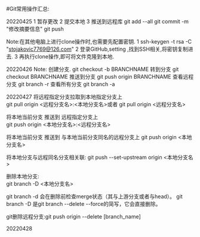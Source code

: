 #Git常用操作汇总:

20220425
1 暂存更改 2 提交本地 3 推送到远程库
git add --all
git commit -m "修改摘要信息"
git push 

Note:在其他电脑上进行clone操作时,也需要先配置密钥.
1  ssh-keygen -t rsa -C "stojakovic7769@126.com"
2  登录GitHub,setting ,找到SSH相关,将密钥复制进去.
3  再执行clone操作,即可将文件克隆到本地.

20220426
Note:
创建分支.   git checkout -b BRANCHNAME
转到分支    git checkout BRANCHNAME
推送到分支 git push origin BRANCHNAME
查看远程分支 git branch -r
查看所有分支 git branch -a

20220427
将远程指定分支拉取到本地指定分支上  
git pull origin <远程分支名>:<本地分支名>或者 git pull origin <远程分支名>

将本地当前分支 推送到 远程指定分支上  
git push origin <本地分支名>:<远程分支名>

将本地当前分支 推送到 与本地当前分支同名的远程分支上 
git push origin <本地分支名>

将本地分支与远程同名分支相关联: 
git push --set-upstream origin <本地分支名>

删除本地分支:  
git branch -D <本地分支名>

git branch -d 会在删除前检查merge状态（其与上游分支或者与head）。
git branch -D 是git branch --delete --force的简写，它会直接删除。

git删除远程分支:git push origin --delete [branch_name]

20220428


